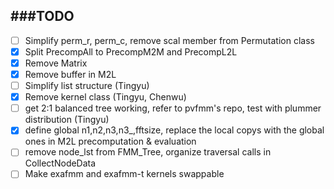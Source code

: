 ###TODO
-------------

- [ ] Simplify perm_r, perm_c, remove scal member from Permutation class
- [x] Split PrecompAll to PrecompM2M and PrecompL2L
- [x] Remove Matrix
- [x] Remove buffer in M2L
- [ ] Simplify list structure (Tingyu)
- [x] Remove kernel class (Tingyu, Chenwu)
- [ ] get 2:1 balanced tree working, refer to pvfmm's repo, test with plummer distribution (Tingyu)
- [x] define global n1,n2,n3,n3\_,fftsize, replace the local copys with the global ones in M2L precomputation & evaluation
- [ ] remove node_lst from FMM_Tree, organize traversal calls in CollectNodeData
- [ ] Make exafmm and exafmm-t kernels swappable
